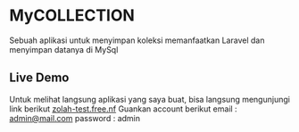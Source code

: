
# MyCOLLECTION

Sebuah aplikasi untuk menyimpan koleksi memanfaatkan Laravel dan menyimpan datanya di MySql

## Live Demo

Untuk melihat langsung aplikasi yang saya buat, bisa langsung mengunjungi link berikut [zolah-test.free.nf](http://zolah-test.free.nf)
Guankan account berikut
email       : admin@mail.com
password    : admin
